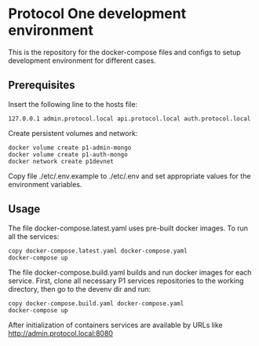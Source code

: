 Protocol One development environment
====================================

This is the repository for the docker-compose files and configs to setup development environment for different cases.

Prerequisites
-------------

Insert the following line to the hosts file: 

    127.0.0.1 admin.protocol.local api.protocol.local auth.protocol.local

Create persistent volumes and network:
  
    docker volume create p1-admin-mongo
    docker volume create p1-auth-mongo
    docker network create p1devnet

Copy file ./etc/.env.example to ./etc/.env and set appropriate values for the environment variables.

Usage
-----

The file docker-compose.latest.yaml uses pre-built docker images. 
To run all the services:
    
    copy docker-compose.latest.yaml docker-compose.yaml
    docker-compose up

The file docker-compose.build.yaml builds and run docker images for each service. 
First, clone all necessary P1 services repositories to the working directory, then go to the devenv dir and run:
    
    copy docker-compose.build.yaml docker-compose.yaml
    docker-compose up

After initialization of containers services are available by URLs like http://admin.protocol.local:8080 